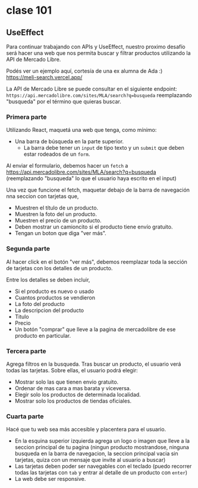 # clase 101
## UseEffect

Para continuar trabajando con APIs y UseEffect, nuestro proximo desafío será hacer una web que nos permita buscar y filtrar productos utilizando la API de Mercado Libre. 

Podés ver un ejemplo aquí, cortesía de una ex alumna de Ada :) https://meli-search.vercel.app/

La API de Mercado Libre se puede consultar en el siguiente endpoint: `https://api.mercadolibre.com/sites/MLA/search?q=busqueda` reemplazando "busqueda" por el término que quieras buscar. 


### Primera parte

Utilizando React, maquetá una web que tenga, como mínimo:

- Una barra de búsqueda en la parte superior. 
  -  La barra debe tener un `input` de tipo texto y un `submit` que deben estar rodeados de un `form`. 

Al enviar el formulario, debemos hacer un `fetch` a https://api.mercadolibre.com/sites/MLA/search?q=busqueda (reemplazando "busqueda" lo que el usuario haya escrito en el input) 

Una vez que funcione el fetch, maquetar debajo de la barra de navegación nna seccion con tarjetas que, 
  - Muestren el título de un producto. 
  - Muestren la foto del un producto.
  - Muestren el precio de un producto. 
  - Deben mostrar un camioncito si el producto tiene envío gratuito. 
  - Tengan un boton que diga "ver más".  

### Segunda parte

Al hacer click en el botón "ver más", debemos reemplazar toda la sección de tarjetas con los detalles de un producto. 

Entre los detalles se deben incluir, 
- Si el producto es nuevo o usado
- Cuantos productos se vendieron
- La foto del producto
- La descripcion del producto
- Titulo 
- Precio 
- Un botón "comprar" que lleve a la pagina de mercadolibre de ese producto en particular. 


### Tercera parte

Agrega filtros en la busqueda. Tras buscar un producto, el usuario verá todas las tarjetas. Sobre ellas, el usuario podrá elegir:
- Mostrar solo las que tienen envio gratuito. 
- Ordenar de mas cara a mas barata y viceversa. 
- Elegir solo los productos de determinada localidad. 
- Mostrar solo los productos de tiendas oficiales. 

### Cuarta parte


Hacé que tu web sea más accesible y placentera para el usuario. 
- En la esquina superior izquierda agrega un logo o imagen que lleve a la seccion principal de tu pagina (ningun producto mostrandose, ninguna busqueda en la barra de navegacion, la seccion principal vacia sin tarjetas, quiza con un mensaje que invite al usuario a buscar)
- Las tarjetas deben poder ser navegables con el teclado (puedo recorrer todas las tarjetas con `tab` y entrar al detalle de un producto con `enter`)
- La web debe ser responsive. 
